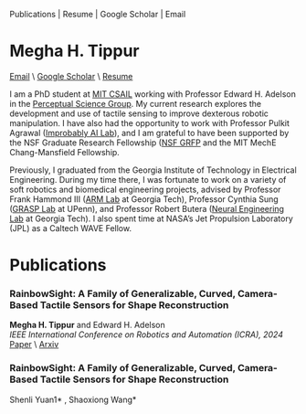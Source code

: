 Publications | Resume | Google Scholar | Email

# Megha H. Tippur

[Email](mailto:mhtippur@mit.edu) \ [Google Scholar](https://scholar.google.com/citations?user=ucnPAUAAAAAJ&hl=en) \ [Resume](files/MeghaTippur_Resume.pdf) 

I am a PhD student at [MIT CSAIL](https://www.csail.mit.edu/) working with Professor Edward H. Adelson in the [Perceptual Science Group](https://persci.mit.edu/). My current research explores the development and use of tactile sensing to improve dexterous robotic manipulation. I have also had the opportunity to work with Professor Pulkit Agrawal ([Improbably AI Lab](https://people.csail.mit.edu/pulkitag/)), and I am grateful to have been supported by the NSF Graduate Research Fellowship ([NSF GRFP](https://www.nsfgrfp.org/) and the MIT MechE Chang-Mansfield Fellowship. 

Previously, I graduated from the Georgia Institute of Technology in Electrical Engineering. During my time there, I was fortunate to work on a variety of soft robotics and biomedical engineering projects, advised by Professor Frank Hammond III ([ARM Lab](https://armlab.gatech.edu/) at Georgia Tech), Professor Cynthia Sung ([GRASP Lab](https://sung.seas.upenn.edu/people/sung/) at UPenn), and Professor Robert Butera ([Neural Engineering Lab](https://bme.gatech.edu/bme/faculty/Robert-Butera) at Georgia Tech). I also spent time at NASA’s Jet Propulsion Laboratory (JPL) as a Caltech WAVE Fellow.


# Publications

### RainbowSight: A Family of Generalizable, Curved, Camera-Based Tactile Sensors for Shape Reconstruction <br>
**Megha H. Tippur** and Edward H. Adelson <br>
*IEEE International Conference on Robotics and Automation (ICRA), 2024* <br>
[Paper](files/RainbowSight.pdf) \ [Arxiv](https://www.arxiv.org/abs/2409.13649) <br>

### RainbowSight: A Family of Generalizable, Curved, Camera-Based Tactile Sensors for Shape Reconstruction <br>
Shenli Yuan1\* , Shaoxiong Wang\*